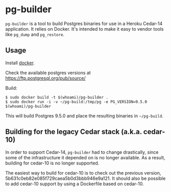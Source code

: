 # pg-builder

`pg-builder` is a tool to build Postgres binaries for use in a Heroku
Cedar-14 application. It relies on Docker. It's intended to make it
easy to vendor tools like `pg_dump` and `pg_restore`.

## Usage

Install [docker](https://www.docker.io/).

Check the available postgres versions at https://ftp.postgresql.org/pub/source/

Build:

```
$ sudo docker build -t $(whoami)/pg-builder .
$ sudo docker run -i -v ~/pg-build:/tmp/pg -e PG_VERSION=9.5.0 $(whoami)/pg-builder
```

This will build Postgres 9.5.0 and place the resulting binaries in
`~/pg-build`.


## Building for the legacy Cedar stack (a.k.a. cedar-10)

In order to support Cedar-14, `pg-builder` had to change drastically,
since some of the infrastructure it depended on is no longer
available. As a result, building for cedar-10 is no longer supported.

The easiest way to build for cedar-10 is to check out the previous
version, 5b631c0eb82e085f729caea5b0d3bbb946e9a121. It should also be
possible to add cedar-10 support by using a Dockerfile based on
cedar-10.
